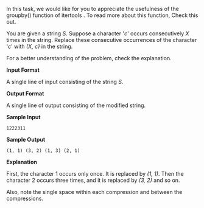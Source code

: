 In this task, we would like for you to appreciate the usefulness of the groupby() function of itertools . To read more about this function, Check this out.  

You are given a string *S*. Suppose a character '*c*' occurs consecutively *X* times in the string. Replace these consecutive occurrences of the character '*c*' with *(X, c)* in the string.  

For a better understanding of the problem, check the explanation.  

**Input Format**

A single line of input consisting of the string *S*.

**Output Format**

A single line of output consisting of the modified string.  

**Sample Input**
```
1222311
```
**Sample Output**
```
(1, 1) (3, 2) (1, 3) (2, 1)
```
**Explanation**

First, the character 1 occurs only once. It is replaced by *(1, 1)*. Then the character 2 occurs three times, and it is replaced by *(3, 2)* and so on.

Also, note the single space within each compression and between the compressions.